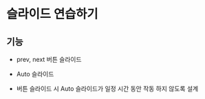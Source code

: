 # 슬라이드 연습하기

## 기능

- prev, next 버튼 슬라이드

- Auto 슬라이드

- 버튼 슬라이드 시 Auto 슬라이드가 일정 시간 동안 작동 하지 않도록 설계
